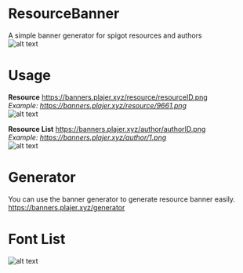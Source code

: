 # ResourceBanner
A simple banner generator for spigot resources and authors<br>
![alt text](https://banners.plajer.xyz/status/stats.png?width=800)

# Usage
<strong>Resource</strong>
https://banners.plajer.xyz/resource/resourceID.png<br>
<i>Example: https://banners.plajer.xyz/resource/9661.png</i><br>
![alt text](https://banners.plajer.xyz/resource/9661/banner.png?width=400)
  
<strong>Resource List</strong>
https://banners.plajer.xyz/author/authorID.png<br>
<i>Example: https://banners.plajer.xyz/author/1.png</i><br>
![alt text](https://banners.plajer.xyz/author/1/banner.png?width=1200)
  
# Generator
You can use the banner generator to generate resource banner easily.
https://banners.plajer.xyz/generator

# Font List
![alt text](https://banners.plajer.xyz/fonts/f.png)
